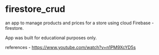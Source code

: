 # firestore_crud

an app to manage products and prices for a store using cloud Firebase - firestore.

App was built for educational purposes only.

references - https://www.youtube.com/watch?v=n1PM9XcYD5s

